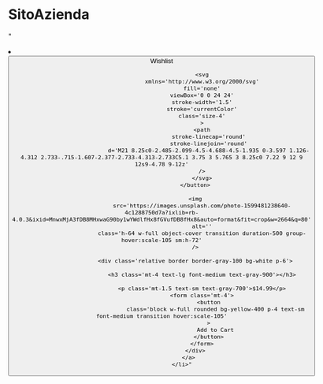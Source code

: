 # SitoAzienda

"<li>
                    <a href='#' class='group relative block overflow-hidden'>
                        <button
                            class='absolute end-4 top-4 z-10 rounded-full bg-white p-1.5 text-gray-900 transition hover:text-gray-900/75'
                        >
                            <span class='sr-only'>Wishlist</span>
            
                            <svg
                            xmlns='http://www.w3.org/2000/svg'
                            fill='none'
                            viewBox='0 0 24 24'
                            stroke-width='1.5'
                            stroke='currentColor'
                            class='size-4'
                            >
                            <path
                                stroke-linecap='round'
                                stroke-linejoin='round'
                                d='M21 8.25c0-2.485-2.099-4.5-4.688-4.5-1.935 0-3.597 1.126-4.312 2.733-.715-1.607-2.377-2.733-4.313-2.733C5.1 3.75 3 5.765 3 8.25c0 7.22 9 12 9 12s9-4.78 9-12z'
                            />
                            </svg>
                        </button>
        
                        <img
                            src='https://images.unsplash.com/photo-1599481238640-4c1288750d7a?ixlib=rb-4.0.3&ixid=MnwxMjA3fDB8MHxwaG90by1wYWdlfHx8fGVufDB8fHx8&auto=format&fit=crop&w=2664&q=80'
                            alt=''
                            class='h-64 w-full object-cover transition duration-500 group-hover:scale-105 sm:h-72'
                        />
        
                        <div class='relative border border-gray-100 bg-white p-6'>
            
                            <h3 class='mt-4 text-lg font-medium text-gray-900'></h3>
            
                            <p class='mt-1.5 text-sm text-gray-700'>$14.99</p>
                            <form class='mt-4'>
                                <button
                                    class='block w-full rounded bg-yellow-400 p-4 text-sm font-medium transition hover:scale-105'
                                >
                                    Add to Cart
                                </button>
                            </form>
                        </div>
                    </a>
                </li>"